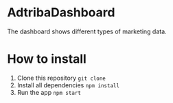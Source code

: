 # AdtribaDashboard
The dashboard shows different types of marketing data.

# How to install
1. Clone this repository `git clone`
2. Install all dependencies `npm install`
3. Run the app `npm start`
